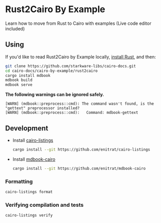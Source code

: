 # Rust2Cairo By Example

Learn how to move from Rust to Cairo with examples (Live code editor included)

## Using

<!-- If you'd like to read Rust2Cairo by Example, you can visit <https://docs.cairo-lang.org/rust2cairo-by-example/> to read it online. -->

If you'd like to read Rust2Cairo by Example locally, [install Rust], and then:

```bash
git clone https://github.com/starkware-libs/cairo-docs.git
cd cairo-docs/cairo-by-example/rust2cairo
cargo install mdbook
mdbook build
mdbook serve
```

[install Rust]: https://www.rust-lang.org/tools/install

**The following warnings can be ignored safely.**

```text
[WARN] (mdbook::preprocess::cmd): The command wasn't found, is the "gettext" preprocessor installed?
[WARN] (mdbook::preprocess::cmd):   Command: mdbook-gettext
```

## Development

- Install [cairo-listings](https://github.com/enitrat/cairo-listings)

  ```bash
  cargo install --git https://github.com/enitrat/cairo-listings
  ```

- Install [mdbook-cairo](https://github.com/enitrat/mdbook-cairo)
  ```bash
  cargo install --git https://github.com/enitrat/mdbook-cairo
  ```

### Formatting

```bash
cairo-listings format
```

### Verifying compilation and tests

```bash
cairo-listings verify
```

